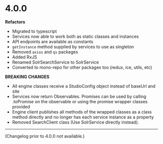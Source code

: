
# 4.0.0

**Refactors**

* Migrated to typescript
* Services now able to work both as static classes and instances
* API endpoints are available as constants
* `getInstance` method supplied by services to use as singleton
* Removed `axios` and `qs` packages
* Added RxJS
* Renamed SolrSearchService to SolrService
* Converted to mono-repo for other packages too (redux, ice, utils, etc)

**BREAKING CHANGES**

* All engine classes receive a StudioConfig object instead of baseUrl and site
* Services now return Observables. Promises can be used by calling .toPromise on the observable or using the promise wrapper classes provided
* Engine client publishes all methods of the wrapped classes as a class method directly and no longer has each service instance as a property
* Removed SearchClient class (Use SolrService directly instead).

---

(Changelog prior to 4.0.0 not available.)
